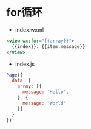 # for循环

- index.wxml
```xml
<view wx:for="{{array}}">
  {{index}}: {{item.message}}
</view>
```

- index.js
```js
Page({
  data: {
    array: [{
      message: 'Hello',
    }, {
      message: 'World'
    }]
  }
})
```